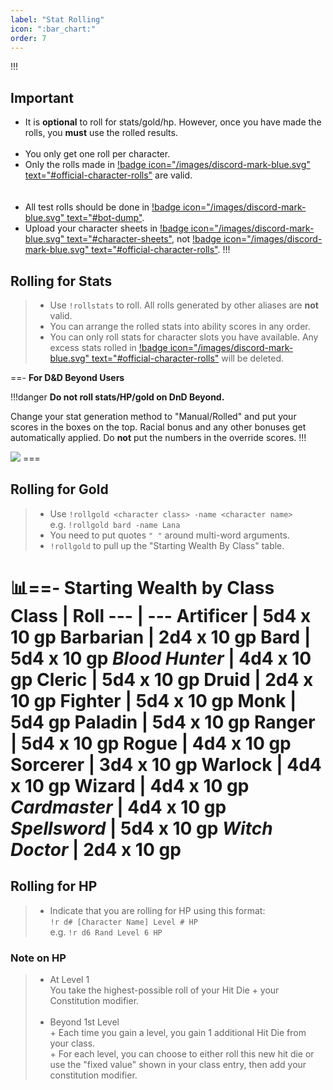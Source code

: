 ```yaml
---
label: "Stat Rolling"
icon: ":bar_chart:"
order: 7
---
```

<style>
h1:before { 
  content: "📊";
}
</style>
!!!
## Important
- It is **optional** to roll for stats/gold/hp. However, once you have made the rolls, you **must** use the rolled results.
<br><br>
- You only get one roll per character.
- Only the rolls made in [!badge icon="/images/discord-mark-blue.svg" text="#official-character-rolls"](https://discord.com/channels/512870694883950598/513963351567499264) are valid.<br>
<br><br>
- All test rolls should be done in [!badge icon="/images/discord-mark-blue.svg" text="#bot-dump"](https://discordapp.com/channels/512870694883950598/519131071502221313).
- Upload your character sheets in [!badge icon="/images/discord-mark-blue.svg" text="#character-sheets"](https://discord.com/channels/512870694883950598/512872392377499661), not [!badge icon="/images/discord-mark-blue.svg" text="#official-character-rolls"](https://discord.com/channels/512870694883950598/513963351567499264).
!!!

## Rolling for Stats

> - Use `!rollstats` to roll. 
> All rolls generated by other aliases are **not** valid. 
> - You can arrange the rolled stats into ability scores in any order.
> - You can only roll stats for character slots you have available. Any excess stats rolled in [!badge icon="/images/discord-mark-blue.svg" text="#official-character-rolls"](https://discord.com/channels/512870694883950598/513963351567499264) will be deleted.

==- **For D&D Beyond Users**

!!!danger
**Do not roll stats/HP/gold on DnD Beyond.**

Change your stat generation method to "Manual/Rolled" and put your scores in the boxes on the top. Racial bonus and any other bonuses get automatically applied. Do **not** put the numbers in the override scores.
!!!

<img src="https://i.imgur.com/ycxHtLw.png">
===

## Rolling for Gold

> - Use `!rollgold <character class> -name <character name>`<br>
> e.g. `!rollgold bard -name Lana`
> - You need to put quotes `" "` around multi-word arguments.
> - `!rollgold` to pull up the "Starting Wealth By Class" table.

==- Starting Wealth by Class
Class | Roll
--- | ---
Artificer    | 5d4 x 10 gp
Barbarian    | 2d4 x 10 gp
Bard         | 5d4 x 10 gp
*Blood Hunter* | 4d4 x 10 gp 
Cleric       | 5d4 x 10 gp
Druid        | 2d4 x 10 gp
Fighter      | 5d4 x 10 gp
Monk         | 5d4 gp
Paladin      | 5d4 x 10 gp
Ranger       | 5d4 x 10 gp
Rogue        | 4d4 x 10 gp
Sorcerer     | 3d4 x 10 gp
Warlock      | 4d4 x 10 gp
Wizard       | 4d4 x 10 gp
*Cardmaster*   | 4d4 x 10 gp
*Spellsword*   | 5d4 x 10 gp
*Witch Doctor* | 2d4 x 10 gp
===

## Rolling for HP

> - Indicate that you are rolling for HP using this format:<br>
> `!r d# [Character Name] Level # HP`<br>
> e.g. `!r d6 Rand Level 6 HP`

### Note on HP

> - At Level 1 <br>
> You take the highest-possible roll of your Hit Die + your Constitution modifier.
> <br><br>
> - Beyond 1st Level<br>
> \+ Each time you gain a level, you gain 1 additional Hit Die from your class.<br>
> \+ For each level, you can choose to either roll this new hit die or use the "fixed value" shown in your class entry, then add your constitution modifier.
